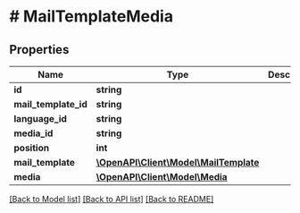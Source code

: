 # # MailTemplateMedia

## Properties

Name | Type | Description | Notes
------------ | ------------- | ------------- | -------------
**id** | **string** |  | [optional]
**mail_template_id** | **string** |  |
**language_id** | **string** |  |
**media_id** | **string** |  |
**position** | **int** |  | [optional]
**mail_template** | [**\OpenAPI\Client\Model\MailTemplate**](MailTemplate.md) |  | [optional]
**media** | [**\OpenAPI\Client\Model\Media**](Media.md) |  | [optional]

[[Back to Model list]](../../README.md#models) [[Back to API list]](../../README.md#endpoints) [[Back to README]](../../README.md)
